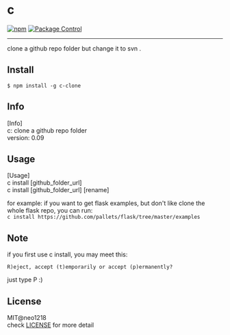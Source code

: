 # c
[![npm](https://img.shields.io/npm/v/npm.svg?maxAge=2592000)](https://www.npmjs.com/package/c-clone)
[![Package Control](https://img.shields.io/packagecontrol/dm/Package%20Control.svg?maxAge=2592000)](https://www.npmjs.com/package/c-clone)
<hr/>
clone a github repo folder but change it to svn .

## Install

```$ npm install -g c-clone```

## Info
[Info] <br/>
    c: clone a github repo folder <br/>
    version: 0.09 <br/>

## Usage
[Usage] <br/>
    c install [github_folder_url] <br/>
    c install [github_folder_url] [rename] <br/>

for example: if you want to get flask examples, but don't like clone the whole flask repo,
you can run: <br/>
```c install https://github.com/pallets/flask/tree/master/examples```

## Note
if you first use c install, you may meet this:

    R)eject, accept (t)emporarily or accept (p)ermanently?

just type P :)

## License
MIT@neo1218<br/>
check [LICENSE](https://github.com/neo1218/c/blob/master/LICENSE) for more detail
